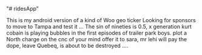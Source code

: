 "# ridesApp" 

This is my android version of a kind of Woo geo ticker
Looking for sponsors to move to Tampa and test it ...
The sin of nineties is 0.5, x generation
kurt cobain is playing bubbles in the first episodes of trailer park boys.
plot a North charge on the cnc of your mind offer it to sara, mr lehi will pay the dope, leave Quebeq, is about to be destroyed ....

